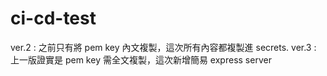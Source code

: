 # ci-cd-test

ver.2 : 之前只有將 pem key 內文複製，這次所有內容都複製進 secrets. 
ver.3 : 上一版證實是 pem key 需全文複製，這次新增簡易 express server
